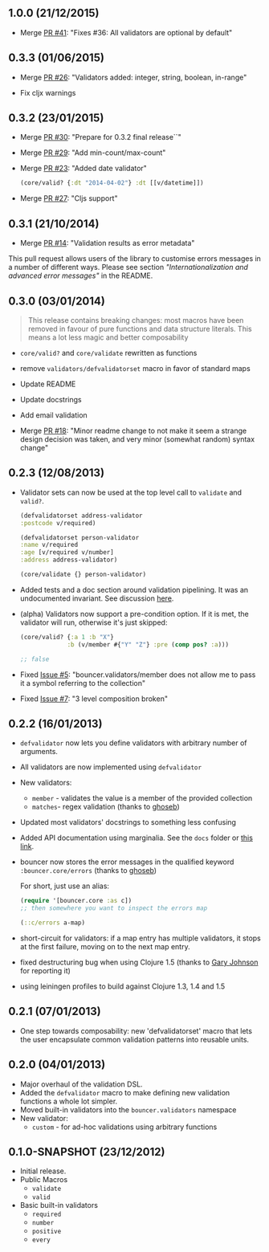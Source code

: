 ## 1.0.0 (21/12/2015)

- Merge [PR #41](https://github.com/leonardoborges/bouncer/pull/33): "Fixes #36: All validators are optional by default"

## 0.3.3 (01/06/2015)

- Merge [PR #26](https://github.com/leonardoborges/bouncer/pull/26): "Validators added: integer, string, boolean, in-range"

- Fix cljx warnings

## 0.3.2 (23/01/2015)


- Merge [PR #30](https://github.com/leonardoborges/bouncer/pull/30): "Prepare for 0.3.2 final release``"

- Merge [PR #29](https://github.com/leonardoborges/bouncer/pull/29): "Add min-count/max-count"

- Merge [PR #23](https://github.com/leonardoborges/bouncer/pull/23): "Added date validator"

    ```clojure
    (core/valid? {:dt "2014-04-02"} :dt [[v/datetime]])
    ```
- Merge [PR #27](https://github.com/leonardoborges/bouncer/pull/27): "Cljs support"    

## 0.3.1 (21/10/2014)

- Merge [PR #14](https://github.com/leonardoborges/bouncer/pull/14): "Validation results as error metadata"

This pull request allows users of the library to customise errors messages in a number of different ways. Please see section *"Internationalization and advanced error messages"* in the README.

## 0.3.0 (03/01/2014)

> This release contains breaking changes: most macros have been removed in favour of pure functions and data structure literals. This means a lot less magic and better composability


- `core/valid?` and `core/validate` rewritten as functions
- remove `validators/defvalidatorset` macro in favor of standard maps
- Update README
- Update docstrings
- Add email validation

- Merge [PR #18](https://github.com/leonardoborges/bouncer/pull/18): "Minor readme change to not make it seem a strange design decision was taken, and very minor (somewhat random) syntax change"

## 0.2.3 (12/08/2013)

- Validator sets can now be used at the top level call to `validate` and `valid?`.

    ```clojure
    (defvalidatorset address-validator
    :postcode v/required)

    (defvalidatorset person-validator
    :name v/required
    :age [v/required v/number]
    :address address-validator)

    (core/validate {} person-validator)
    ```

- Added tests and a doc section around validation pipelining. It was an undocumented invariant. See discussion [here](https://github.com/leonardoborges/bouncer/pull/4).
- (alpha) Validators now support a pre-condition option. If it is met, the validator will run, otherwise it's just skipped:

    ```clojure
    (core/valid? {:a 1 :b "X"}
                 :b (v/member #{"Y" "Z"} :pre (comp pos? :a)))

    ;; false
    ```

- Fixed [Issue #5](https://github.com/leonardoborges/bouncer/issues/5): "bouncer.validators/member does not allow me to pass it a symbol referring to the collection"

- Fixed [Issue #7](https://github.com/leonardoborges/bouncer/issues/7): "3 level composition broken"

## 0.2.2 (16/01/2013)

- `defvalidator` now lets you define validators with arbitrary number of arguments.
- All validators are now implemented using `defvalidator`
- New validators:
	- `member` - validates the value is a member of the provided collection
	- `matches`- regex validation (thanks to [ghoseb](https://github.com/ghoseb))
- Updated most validators' docstrings to something less confusing
- Added API documentation using marginalia. See the `docs` folder or [this link](http://leonardoborges.github.com/bouncer/).
- bouncer now stores the error messages in the qualified keyword `:bouncer.core/errors` (thanks to [ghoseb](https://github.com/ghoseb))

  For short, just use an alias:


   ```clojure
  (require '[bouncer.core :as c])
  ;; then somewhere you want to inspect the errors map

  (::c/errors a-map)

  ```
- short-circuit for validators: if a map entry has multiple validators, it stops at the first failure, moving on to the next map entry.
- fixed destructuring bug when using Clojure 1.5 (thanks to [Gary Johnson](gwjohnso@uvm.edu) for reporting it)
- using leiningen profiles to build against Clojure 1.3, 1.4 and 1.5

## 0.2.1 (07/01/2013)

- One step towards composability: new 'defvalidatorset' macro that lets the user encapsulate common validation patterns into reusable units.

## 0.2.0 (04/01/2013)

- Major overhaul of the validation DSL.
- Added the `defvalidator` macro to make defining new validation functions a whole lot simpler.
- Moved built-in validators into the `bouncer.validators` namespace
- New validator:
  - `custom` - for ad-hoc validations using arbitrary functions

## 0.1.0-SNAPSHOT (23/12/2012)

- Initial release.
- Public Macros
    - `validate`
    - `valid`
- Basic built-in validators
    - `required`
    - `number`
    - `positive`
    - `every`
